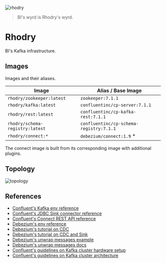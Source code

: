 ![rhodry](/docs/rhodry-512.png "Rhodry Logo")

> BI's wyrd is Rhodry's wyrd.


# Rhodry

BI's Kafka infrastructure.


## Images

Images and their aliases.

| Image                           | Alias / Base Image
|---------------------------------|-----------------------------------------|
| `rhodry/zookeeper:latest`       | `zookeeper:7.1.1`                       |
| `rhodry/kafka:latest`           | `confluentinc/cp-server:7.1.1`          |
| `rhodry/rest:latest`            | `confluentinc/cp-kafka-rest:7.1.1`      |
| `rhodry/schema-registry:latest` | `confluentinc/cp-schema-registry:7.1.1` |
| `rhodry/connect:*`              | `debezium/connect:1.9` *                |

The connect image is built from its corresponding image with additional plugins.


## Topology
![topology](/docs/topology.png "Kafka and Kafka Connect WIP Cluster Topology")


## References

* [Confluent's Kafka env reference](https://github.com/confluentinc/cp-demo/blob/7.1.0-post/docker-compose.yml)
* [Confluent's JDBC Sink connector reference](https://docs.confluent.io/kafka-connect-jdbc/current/sink-connector/sink_config_options.html)
* [Confluent's Connect REST API reference](https://docs.confluent.io/platform/current/connect/references/restapi.html)
* [Debezium's env reference](https://github.com/debezium/docker-images/blob/main/connect-base/0.3/README.md)
* [Debezium's tutorial on CDC](https://debezium.io/documentation/reference/stable/tutorial.html)
* [Debezium's tutorial on CDC and Sink](https://debezium.io/blog/2017/09/25/streaming-to-another-database/)
* [Debezium's unwrap messages example](https://github.com/debezium/debezium-examples/tree/main/unwrap-smt)
* [Debezium's unwrap messages docs](https://debezium.io/documentation/reference/stable/transformations/event-flattening.html)
* [Confluent's guidelines on Kafka cluster hardware setup](https://docs.confluent.io/platform/current/kafka/deployment.html)
* [Confluent's guidelines on Kafka cluster architecture](https://docs.confluent.io/platform/current/multi-dc-deployments/multi-region-architectures.html)
